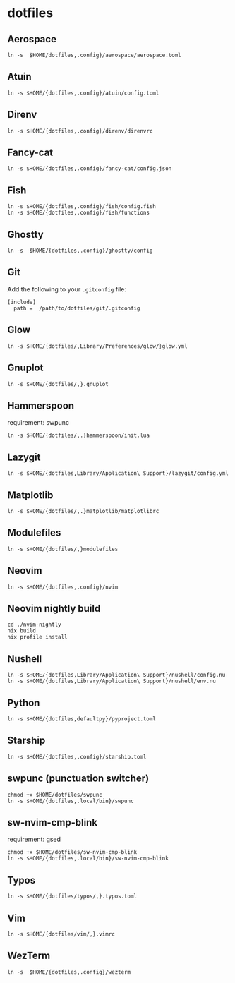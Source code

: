 # dotfiles

## Aerospace

```sh:
ln -s  $HOME/dotfiles,.config}/aerospace/aerospace.toml
```

## Atuin

```sh:
ln -s $HOME/{dotfiles,.config}/atuin/config.toml
```

## Direnv

```sh:
ln -s $HOME/{dotfiles,.config}/direnv/direnvrc
```

## Fancy-cat

```sh:
ln -s $HOME/{dotfiles,.config}/fancy-cat/config.json
```

## Fish

```sh:
ln -s $HOME/{dotfiles,.config}/fish/config.fish
ln -s $HOME/{dotfiles,.config}/fish/functions
```

## Ghostty

```sh:
ln -s  $HOME/{dotfiles,.config}/ghostty/config
```

## Git

Add the following to your `.gitconfig` file:

```ini:
[include]
  path =  /path/to/dotfiles/git/.gitconfig
```

## Glow

```sh:
ln -s $HOME/{dotfiles/,Library/Preferences/glow/}glow.yml
```

## Gnuplot

```sh:
ln -s $HOME/{dotfiles/,}.gnuplot
```

## Hammerspoon

requirement: swpunc

```sh:
ln -s $HOME/{dotfiles/,.}hammerspoon/init.lua
```

## Lazygit

```sh:
ln -s $HOME/{dotfiles,Library/Application\ Support}/lazygit/config.yml
```

## Matplotlib

```sh:
ln -s $HOME/{dotfiles/,.}matplotlib/matplotlibrc
```

## Modulefiles

```sh:
ln -s $HOME/{dotfiles/,}modulefiles
```

## Neovim

```sh:
ln -s $HOME/{dotfiles,.config}/nvim
```

## Neovim nightly build

```sh:
cd ./nvim-nightly
nix build
nix profile install
```

## Nushell

```sh:
ln -s $HOME/{dotfiles,Library/Application\ Support}/nushell/config.nu
ln -s $HOME/{dotfiles,Library/Application\ Support}/nushell/env.nu
```

## Python

```sh:
ln -s $HOME/{dotfiles,defaultpy}/pyproject.toml
```

## Starship

```sh:
ln -s $HOME/{dotfiles,.config}/starship.toml
```

## swpunc (punctuation switcher)

```sh:
chmod +x $HOME/dotfiles/swpunc
ln -s $HOME/{dotfiles,.local/bin}/swpunc
```

## sw-nvim-cmp-blink

requirement: gsed

```sh:
chmod +x $HOME/dotfiles/sw-nvim-cmp-blink
ln -s $HOME/{dotfiles,.local/bin}/sw-nvim-cmp-blink
```

## Typos

```sh:
ln -s $HOME/{dotfiles/typos/,}.typos.toml
```

## Vim

```sh:
ln -s $HOME/{dotfiles/vim/,}.vimrc
```

## WezTerm

```sh:
ln -s  $HOME/{dotfiles,.config}/wezterm
```
